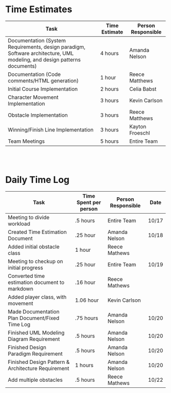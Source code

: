 # Time Estimates

| Task                                                                                                                     | Time Estimate | Person Responsible |
|--------------------------------------------------------------------------------------------------------------------------|---------------|--------------------|
| Documentation (System Requirements, design paradigm, Software architecture, UML modeling, and design patterns documents) | 4 hours       | Amanda Nelson      |
| Documentation (Code comments/HTML generation)                                                                            | 1 hour        | Reece Matthews     |
| Initial Course Implementation                                                                                            | 2 hours       | Celia Babst        |
| Character Movement Implementation                                                                                        | 3 hours       | Kevin Carlson      |
| Obstacle Implementation                                                                                                  | 3 hours       | Reece Matthews     |
| Winning/Finish Line Implementation                                                                                       | 3 hours       | Kayton Froeschl    |
| Team Meetings                                                                                                            | 5 hours       | Entire Team        |

<br/>
<br/>

# Daily Time Log

| Task                                             | Time Spent per person | Person Responsible | Date  |
|--------------------------------------------------|-----------------------|--------------------|-----  |
| Meeting to divide workload                       | .5 hours              | Entire Team        | 10/17 |
| Created Time Estimation Document                 | .25 hour              | Amanda Nelson      | 10/18 |
| Added initial obstacle class                     | 1 hour                | Reece Mathews      |       |
| Meeting to checkup on initial progress           | .25 hour              | Entire Team        | 10/19 |
| Converted time estimation document to markdown   | .16 hour              | Reece Mathews      |       |
| Added player class, with movement                | 1.06 hour             | Kevin Carlson      |       |
| Made Documentation Plan Document/Fixed Time Log  | .75 hours             | Amanda Nelson      | 10/20 |
| Finished UML Modeling Diagram Requirement        | .5  hours             | Amanda Nelson      | 10/20 |
| Finished Design Paradigm Requirement             | .5  hours             | Amanda Nelson      | 10/20 |
|Finished Design Pattern & Architecture Requirement| 1   hours             | Amanda Nelson      | 10/20 |
| Add multiple obstacles                           | .5   hours            | Reece Mathews      | 10/22 |